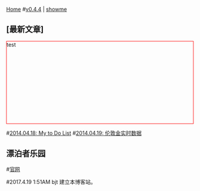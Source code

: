 [Home](..)
#[v0.4.4](https://github.com/littleflute/blog/edit/master/docs/readme.md) | [showme](https://littleflute.github.io/blog/docs)

<script>

//<
function blogJS()
{
	this.fname	= "John";
  
	this.lname	= "Doe";
	this.age	= 25;
	this.home	= "home"; 
	this.songIndex	= 0;
	 
	this.songStr	= "";
	this.createHome = function (){
		var b = document.getElementById("blog");
        if(!b)
        {
        	b = document.createElement("div");
            b.id = "blog";
            document.body.appendChild(b);
        }
		var h = document.createElement("div");
		h.id = this.home;
		b.appendChild(h);
    };

	this.createSongDbg = function(){
		var b = document.getElementById("blog");
		var s = document.createElement("div");
		s.id = "songDbg";
		b.appendChild(s);
	};
	this.createSongList = function (){
		var b = document.getElementById("blog");
		var s = document.createElement("div");
		s.id = "songList";
		b.appendChild(s);
    };
	this.setHome = function (){
		var h = document.getElementById(this.home);
		if(!h) return;
		h.style.border = "solid 1px red";
		h.style.color = "green";

    };
    this.onBtnTest = function(o)
    {
    	var id = "x" + o.parentElement.id;
      	var x = document.getElementById(id);
    	if(x.style.display == "none")
    	{
    		x.style.display = "block";
        	o.innerHTML = "-";
       	 o.style.color = "red";
    	}
    	else
    	{
    		x.style.display = "none";
        	o.innerHTML = "+";
        	o.style.color = "green";
    	}
    };
	this.showMe = function()
	{
		var x;
		var h = document.getElementById(this.home);
		if(!h) return; 
        var nID = 0;
		for(x in this)
		{
        	nID++;
            
			var d = document.createElement("div");
			d.id = nID;
            d.onFun = this.onBtnTest;
            d.innerHTML = x;
            var bt= "<button onclick='this.parentElement.onFun(this)'>";
            bt += "+</button>";
			d.innerHTML += bt;
            d.style.border = "solid 1px blue";
			d.style.color = "red";
			h.appendChild(d); 
            
			var v = document.createElement("div");
            v.id = "x" + nID;
			v.innerHTML = this[x];
			v.style.border = "solid 1px green";
			v.style.color = "black";
            v.style.display = "none";
			d.appendChild(v); 
		} 
	};
	this.showMe1 = function()
	{
		var x;
		var h = document.getElementById(this.home);
		if(!h) return;
		var s = "";
		for(x in this)
		{
			s += x + ":" +this[x] + "<br>";
		}
		h.innerHTML = s;
	};
	this.getSongSrc = function (n)
	{
		this.songIndex = n;
		var s = "https://littleflute.github.io/blog/html/songs/s00" + n + ".html";
		return s;
	};
	this.loadASong = function (src,p) {
		var xhttp = new XMLHttpRequest();
		xhttp.onreadystatechange = function() 
		{
			if (this.readyState == 4 && this.status == 200) 
			{
				p.parseSong(this.responseText,src);
			}
		};
		xhttp.open("GET", src, true);
		xhttp.send();
	};
	this.parseSong = function (txt,src)
	{
				var str = txt;
   				var pos = str.indexOf("scale=1.165199");
      
				document.getElementById("songDbg").innerHTML = pos;
				if(pos !=-1)
				{
					 this.songStr += this.songIndex;
					 this.songStr += ": ";
				     this.songStr += "<a href=' ";
					 this.songStr += src;
					 this.songStr += "'> ";
					 this.songStr += this.songIndex;
					 this.songStr += "</a>";
					 this.songStr += "<br>";
				     document.getElementById("songList").innerHTML = this.songStr;
					 this.loadASong(this.getSongSrc(this.songIndex+1),this);
				} 
	};
 
	this.v		= "0.1.0";
};
//>==class: blogJS==
 
var bj = new blogJS();
bj.createHome();
bj.createSongList();
bj.createSongDbg();
bj.setHome();
bj.showMe();

bj.loadASong(bj.getSongSrc(1),bj);
</script>

## [最新文章]
<div id="test" style="border:1px red solid;width:500px;height:220px;">test
</div>
<script>
getData("https://littleflute.github.io/blog/docs/2017/04/23");
function showData(s)
{	  
	document.getElementById("test").innerHTML=s;
}
function getData(src)
{
	var xmlhttp;
	if (window.XMLHttpRequest)
	{//"code for IE7+, Firefox, Chrome, Opera, Safari"
		xmlhttp = new XMLHttpRequest();
	}
	else
	{// code for IE6, IE5
		xmlhttp=new ActiveXObject("Microsoft.XMLHTTP");
	}
	xmlhttp.onreadystatechange=function()
	{
		if (xmlhttp.readyState==4 && xmlhttp.status==200)
		{
			showData(xmlhttp.responseText); 
		}
	}
	xmlhttp.open("GET",src,true);
	xmlhttp.send();
}
</script>

#[2014.04.18: My to Do List](2017/04/18)
#[2014.04.19: 伦敦金实时数据](2017/04/19)

## 漂泊者乐园
#[官网](http://www.beautifullover.org)

#2017.4.19 1:51AM bjt
建立本博客站。
